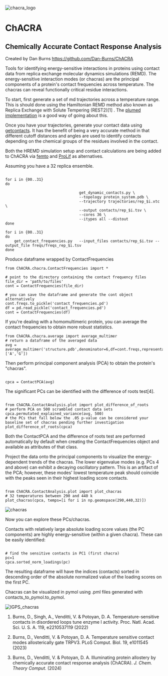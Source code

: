 ![chacra_logo](https://github.com/Dan-Burns/ChACRA/assets/58605062/a030ffbb-0a97-4b33-a968-fab2ec7dbee9)

# ChACRA


## **Ch**emically **A**ccurate **C**ontact **R**esponse **A**nalysis

Created by Dan Burns
https://github.com/Dan-Burns/ChACRA


Tools for identifying energy-sensitive interactions in proteins using contact data from replica exchange molecular dynamics simulations (REMD).  The energy-sensitive interaction modes (or chacras) are the principal components of a protein's contact frequencies across temperature.  The chacras can reveal functionally critical residue interactions.

To start, first generate a set of md trajectories across a temperature range.  This is should done using the Hamiltonian REMD method also known as Replica Exchange with Solute Tempering (REST2)[1] .  The [plumed implementation](https://www.plumed.org/doc-v2.9/user-doc/html/hrex.html) is a good way of going about this. 

Once you have your trajectories, generate your contact data using [getcontacts](https://github.com/getcontacts/getcontacts). It has the benefit of being a very accurate method in that different cutoff distances and angles are used to identify contacts depending on the chemical groups of the residues involved in the contact.  

Both the HREMD simulation setup and contact calculations are being added to ChACRA via [femto](https://github.com/Psivant/femto) and [ProLif](https://prolif.readthedocs.io/en/stable/) as alternatives.

Assuming you have a 32 replica ensemble.

```

for i in {00..31}
do

                                 get_dynamic_contacts.py \
                                 --topology protein_system.pdb \
                                 --trajectory trajectories/rep_$i.xtc \
                                 --output contacts/rep_$i.tsv \
                                 --cores 36 \
                                 --itypes all --distout
done

for i in {00..31}
do
    get_contact_frequencies.py   --input_files contacts/rep_$i.tsv --output_file freqs/freqs_rep_$i.tsv
done

``` 

Produce dataframe wrapped by ContactFrequencies 

```
from ChACRA.chacra.ContactFrequencies import *

# point to the directory containing the contact frequency files
file_dir = 'path/to/files'
cont = ContactFrequencies(file_dir)

# you can save the dataframe and generate the cont object alternatively
cont.freqs.to_pickle('contact_frequencies.pd')
df = pd.read_pickle('contact_frequencies.pd')
cont = ContactFrequencies(df)

```

If you're dealing with a homomultimeric protein, you can average the contact frequencies to obtain more robust statistics.

```
from ChACRA.chacra.average import average_multimer
# return a dataframe of the averaged data
avg = average_multimer('structure.pdb',denominator=6,df=cont.freqs,representative_chains=['A','G'])

```

Then perform principal component analysis (PCA) to obtain the protein's "chacras". 

```

cpca = ContactPCA(avg)

```

The significant PCs can be identified with the difference of roots test[4].

```

from ChACRA.ContactAnalysis.plot import plot_difference_of_roots
# perform PCA on 500 scrambled contact data sets
cpca.permutated_explained_variance(avg, 500)
# the PCs that fall below the .05 p-value can be considered your baseline set of chacras pending further investigation  
plot_difference_of_roots(cpca)

```

Both the ContactPCA and the difference of roots test are performed automatically by default when creating the ContactFrequencies object and available as attributes of that class.

Project the data onto the principal components to visualize the energy-dependent trends of the chacras.
The lower eigenvalue modes (e.g. PCs 4 and above) can exhibit a decaying oscillatory pattern.  This is an artifact of the PCA; however, these modes' lowest temperature peak should coincide with the peaks seen in their highest loading score contacts. 

```

from ChACRA.ContactAnalysis.plot import plot_chacras
# 32 temperatures between 290 and 440 k
plot_chacras(cpca, temps=[i for i in np.geomspace(290,440,32)])

```
![chacras](https://github.com/Dan-Burns/ChACRA/assets/58605062/00a98056-bd79-4a3f-95ec-656688838301)

Now you can explore these PCs/chacras.

Contacts with relatively large absolute loading score values (the PC components) are highly energy-sensitive (within a given chacra).
These can be easily identified:

```

# find the sensitive contacts in PC1 (first chacra)
pc=1
cpca.sorted_norm_loadings(pc)

```


The resulting dataframe will have the indices (contacts) sorted in descending order of the absolute normalized value of the loading scores on the first PC.

Chacras can be visualized in pymol using .pml files generated with contacts_to_pymol.to_pymol.

![IGPS_chacras](https://github.com/Dan-Burns/ChACRA/assets/58605062/a8eb2448-26e5-48e6-a421-6b4cc798ac33)


1. Burns, D., Singh, A., Venditti, V. & Potoyan, D. A. Temperature-sensitive contacts in disordered loops tune enzyme I activity. Proc. Natl. Acad. Sci. U. S. A. 119, e2210537119 (2022)

2. Burns, D., Venditti, V. & Potoyan, D. A. Temperature sensitive contact modes allosterically gate TRPV3. PLoS Comput. Biol. 19, e1011545 (2023)

3. Burns, D., Venditti, V. &#38; Potoyan, D. A. Illuminating protein allostery by chemically accurate contact response analysis (ChACRA). <i>J. Chem. Theory Comput.</i> (2024)

